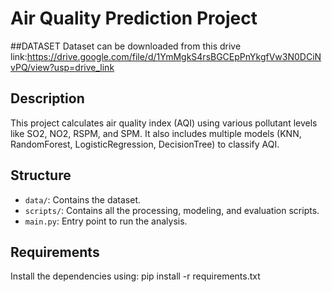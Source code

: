 # Air Quality Prediction Project
##DATASET
Dataset can be downloaded from this drive link:https://drive.google.com/file/d/1YmMgkS4rsBGCEpPnYkgfVw3N0DCiNvPQ/view?usp=drive_link
## Description
This project calculates air quality index (AQI) using various pollutant levels like SO2, NO2, RSPM, and SPM. It also includes multiple models (KNN, RandomForest, LogisticRegression, DecisionTree) to classify AQI.

## Structure
- `data/`: Contains the dataset.
- `scripts/`: Contains all the processing, modeling, and evaluation scripts.
- `main.py`: Entry point to run the analysis.

## Requirements
Install the dependencies using:
pip install -r requirements.txt
